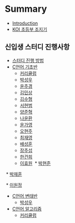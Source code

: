 # Summary

* [Introduction](README.md)
* [KOI 초등부 조지기](koi.md)

## 신입생 스터디 진행사항

* [스터디 진행 방법](study/info.md)
* [C언어 기초반](study/hi.md)
  * [커리큘럼](study/cur.md)
  * [박성우](study/Park_Seongwoo.md)
  * [윤주경](study/Yoon_Joogyeong.md)
  * [김민상](study/Kim_Minsang.md)
  * [김수형](study/Kim_Soohyung.md)
  * [서현범](study/Seo_Hyeonbeom.md)
  * [양준혁](study/Yang_JoonHyeok.md)
  * [나윤환](study/Na_yunhwan.md)
  * [윤가영](study/Yun_Gayeong.md)
  * [오현주](study/Oh_Hyeonjoo.md)
  * [최재영](study/Choi_Jaeyeong.md)
  * [배성훈](study/Bae_Seonghun.md)
  * [장주섭](study/Jang_Joosub.md)
  * [한건희](study/Han_Gunhee.md)
  * [이효원](study/Lee_Hyowon.md)
  * [박현준](study/Park_Hyeonjoon.md)
  
  * [박재훈](study/bc15-c7ac-d6c8.md)
  
  * [이원정](study/Lee_Wonjung.md)
* [C언어 변태반](study/hi.md)
  * [박성우](study/hard/Park_Sungwoo.md)
* [C언어 알고리즘](study/algorithm/algo.md)
  * [커리큘럼](study/algorithm/cur.md)

